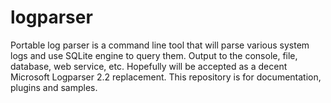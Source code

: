 # logparser
Portable log parser  is a command line tool that will parse various system logs and use SQLite engine to query them. Output to the console, file, database, web service, etc. Hopefully will be accepted as a decent Microsoft Logparser 2.2 replacement. This repository is for documentation, plugins and samples.

